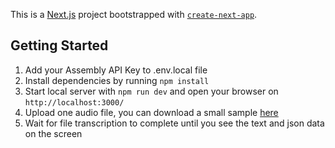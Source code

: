 This is a [Next.js](https://nextjs.org/) project bootstrapped with [`create-next-app`](https://github.com/vercel/next.js/tree/canary/packages/create-next-app).

## Getting Started

1. Add your Assembly API Key to .env.local file
2. Install dependencies by running `npm install`
3. Start local server with `npm run dev` and open your browser on `http://localhost:3000/`
4. Upload one audio file, you can download a small sample [here](https://audio-samples.github.io/#section-4)
5. Wait for file transcription to complete until you see the text and json data on the screen

